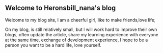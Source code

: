 ## Welcome to Heronsbill_nana's blog 

Welcome to my blog site, I am a cheerful girl, like to make friends,love life;

On my blog, is still relatively small, but I will work hard to improve their own blogs, often update the article, share my learning experience with everyone at the same time, exchange of development experience, I hope to be a person you want to be a hard life, love yourself.



